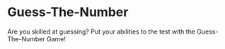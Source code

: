 # Guess-The-Number
Are you skilled at guessing? Put your abilities to the test with the Guess-The-Number Game!
